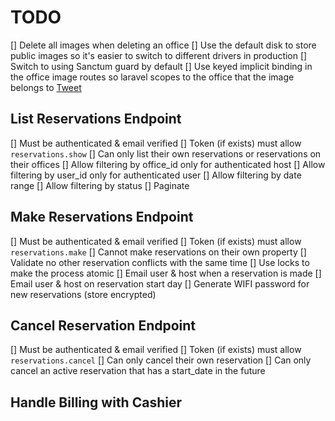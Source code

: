 # TODO

[] Delete all images when deleting an office
[] Use the default disk to store public images so it's easier to switch to different drivers in production
[] Switch to using Sanctum guard by default
[] Use keyed implicit binding in the office image routes so laravel scopes to the office that the image belongs to [Tweet](https://twitter.com/themsaid/status/1441323002222637062)

## List Reservations Endpoint

[] Must be authenticated & email verified
[] Token (if exists) must allow `reservations.show`
[] Can only list their own reservations or reservations on their offices
[] Allow filtering by office_id only for authenticated host
[] Allow filtering by user_id only for authenticated user
[] Allow filtering by date range
[] Allow filtering by status
[] Paginate

## Make Reservations Endpoint

[] Must be authenticated & email verified
[] Token (if exists) must allow `reservations.make`
[] Cannot make reservations on their own property
[] Validate no other reservation conflicts with the same time
[] Use locks to make the process atomic
[] Email user & host when a reservation is made
[] Email user & host on reservation start day
[] Generate WIFI password for new reservations (store encrypted)

## Cancel Reservation Endpoint

[] Must be authenticated & email verified
[] Token (if exists) must allow `reservations.cancel`
[] Can only cancel their own reservation
[] Can only cancel an active reservation that has a start_date in the future

## Handle Billing with Cashier
